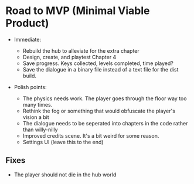 # Road to MVP (Minimal Viable Product) 

- Immediate:
    - Rebuild the hub to alleviate for the extra chapter 
    - Design, create, and playtest Chapter 4
    - Save progress. Keys collected, levels completed, time played?
    - Save the dialogue in a binary file instead of a text file for the dist build.

- Polish points: 
    - The physics needs work. The player goes through the floor way too many times. 
    - Rethink the fog or something that would obfuscate the player's vision a bit
    - The dialogue needs to be seperated into chapters in the code rather than willy-nilly
    - Improved credits scene. It's a bit weird for some reason.
    - Settings UI (leave this to the end)

## Fixes 

- The player should not die in the hub world
